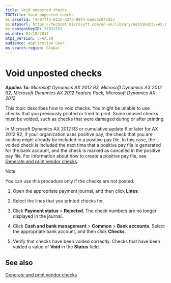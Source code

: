 ```yaml
---
title: Void unposted checks
TOCTitle: Void unposted checks
ms:assetid: f4c977f2-0122-427b-89f5-baedac87bd23
ms:mtpsurl: https://technet.microsoft.com/en-us/library/Aa551642(v=AX.60)
ms:contentKeyID: 37832551
ms.date: 04/18/2014
mtps_version: v=AX.60
audience: Application User
ms.search.region: Global
---
```


# Void unposted checks 


_**Applies To:** Microsoft Dynamics AX 2012 R3, Microsoft Dynamics AX 2012 R2, Microsoft Dynamics AX 2012 Feature Pack, Microsoft Dynamics AX 2012_

This topic describes how to void checks. You might be unable to use checks that you previously printed or tried to print. Some unused checks must be voided, such as checks that were damaged during or after printing.

In Microsoft Dynamics AX 2012 R3 or cumulative update 6 or later for AX 2012 R2, if your organization uses positive pay, the check that you are voiding might already be included in a positive pay file. In this case, the voided check is included the next time that a positive pay file is generated for the bank account, and the check is marked as canceled in the positive pay file. For information about how to create a positive pay file, see [Generate and print vendor checks](generate-and-print-vendor-checks.md).


> [!NOTE]
> <P>You can use this procedure only if the checks are not posted.</P>



1.  Open the appropriate payment journal, and then click **Lines**.

2.  Select the lines that you printed checks for.

3.  Click **Payment status** \> **Rejected**. The check numbers are no longer displayed in the journal.

4.  Click **Cash and bank management** \> **Common** \> **Bank accounts**. Select the appropriate bank account, and then click **Checks**.

5.  Verify that checks have been voided correctly. Checks that have been voided a value of **Void** in the **Status** field.

## See also

[Generate and print vendor checks](generate-and-print-vendor-checks.md)

  


